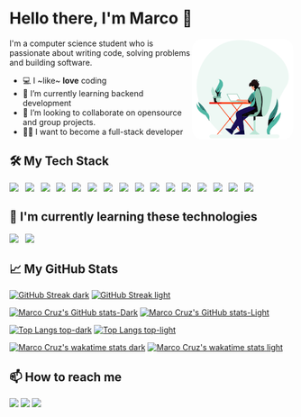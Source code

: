 # Hello there, I'm Marco 👋

<img align="right" alt="coding.gif" style="border-radius:20px" src="https://github.com/marcode24/marcode24/blob/main/assets/coding.gif" width="180" />

I'm a computer science student who is passionate about writing code, solving problems and building software.

- 💻 I ~like~ **love** coding
- 📗 I’m currently learning backend development
- 🔧 I’m looking to collaborate on opensource and group projects.
- 🧑‍💻 I want to become a full-stack developer

## 🛠️ My Tech Stack

<p>
  <code><img src="https://img.shields.io/badge/-HTML5-E34F26?style=flat&logo=html5&logoColor=white"></code> &nbsp;
  <code><img src="https://img.shields.io/badge/-CSS3-1572B6?style=flat&logo=css3"></code> &nbsp;
  <code><img src="https://img.shields.io/badge/-JavaScript-F7DF1E?style=flat&logo=javascript&logoColor=black"></code> &nbsp;
  <code><img src="https://img.shields.io/badge/-TypeScript-3178C6?style=flat&logo=typescript&logoColor=white"></code> &nbsp;
  <code><img src="https://img.shields.io/badge/-Angular-DD0031?style=flat&logo=angular&logoColor=white"></code> &nbsp;
  <code><img src="https://img.shields.io/badge/-Nodejs-339933?style=flat&logo=node.js&logoColor=white"></code> &nbsp;
  <code><img src="https://img.shields.io/badge/-Express-000000?style=flat&logo=express&logoColor=white"></code> &nbsp;
  <code><img src="https://img.shields.io/badge/-MongoDB-47A248?style=flat&logo=mongodb&logoColor=white"></code> &nbsp;
  <code><img src="https://img.shields.io/badge/-MySQL-4479A1?style=flat&logo=mysql&logoColor=white"></code> &nbsp;
  <code><img src="https://img.shields.io/badge/-Git-F05032?style=flat&logo=git&logoColor=white"></code> &nbsp;
  <code><img src="https://img.shields.io/badge/-Bootstrap-563D7C?style=flat&logo=bootstrap&logoColor=white"></code> &nbsp;
  <code><img src="https://img.shields.io/badge/-GraphQL-E10098?style=flat&logo=graphql&logoColor=white"></code> &nbsp;
  <code><img src="https://img.shields.io/badge/-NestJS-E0234E?style=flat&logo=nestjs&logoColor=white"></code> &nbsp;
  <code><img src="https://img.shields.io/badge/-SCSS-CC6699?style=flat&logo=sass&logoColor=white"></code> &nbsp;
  <code><img src="https://img.shields.io/badge/-Docker-2496ED?style=flat&logo=docker&logoColor=white"></code> &nbsp;
  <code><img src="https://img.shields.io/badge/-Azure-0089D6?style=flat&logo=microsoft-azure&logoColor=white"></code> &nbsp;
</p>

## 📕 I'm currently learning these technologies

<p>
  <code><img src="https://img.shields.io/badge/-Vue.js-4FC08D?style=flat&logo=vue.js&logoColor=white"></code> &nbsp;
  <code><img src="https://img.shields.io/badge/-Tailwind CSS-38B2AC?style=flat&logo=tailwind-css&logoColor=white"></code> &nbsp;
</p>

## 📈 My GitHub Stats

[![GitHub Streak dark](https://streak-stats.demolab.com?user=marcode24&theme=radical#gh-dark-mode-only)](https://git.io/streak-stats)
[![GitHub Streak light](https://streak-stats.demolab.com?user=marcode24&theme=default#gh-light-mode-only)](https://git.io/streak-stats)

[![Marco Cruz's GitHub stats-Dark](https://github-readme-stats.vercel.app/api?username=marcode24&&show_icons=true&title=123&custom_title=Github%20Stats&theme=radical#gh-dark-mode-only)](https://github.com/marcode24/)
[![Marco Cruz's GitHub stats-Light](https://github-readme-stats.vercel.app/api?username=marcode24&&show_icons=true&title=123&custom_title=Github%20Stats&theme=default#gh-light-mode-only)](https://github.com/marcode24/)

[![Top Langs top-dark](https://github-readme-stats.vercel.app/api/top-langs/?username=marcode24&layout=compact&langs_count=8&theme=radical#gh-dark-mode-only)](https://github.com/marcode24/)
[![Top Langs top-light](https://github-readme-stats.vercel.app/api/top-langs/?username=marcode24&layout=compact&langs_count=8&theme=radical#gh-light-mode-only)](https://github.com/marcode24/)

[![Marco Cruz's wakatime stats dark](https://github-readme-stats.vercel.app/api/wakatime?username=marcode24&theme=radical#gh-dark-mode-only)](https://github.com/marcode24/)
[![Marco Cruz's wakatime stats light](https://github-readme-stats.vercel.app/api/wakatime?username=marcode24&theme=default#gh-light-mode-only)](https://github.com/marcode24/)

## 📫 How to reach me

<p
  <a href="mailto:marco24cruz08@gmail.com"><img src="https://img.shields.io/badge/-Gmail-D14836?style=flat&logo=Gmail&logoColor=white"/></a>
  <a href="https://www.linkedin.com/in/marco-acg24/"><img src="https://img.shields.io/badge/-LinkedIn-0077B5?style=flat&logo=Linkedin&logoColor=white"/></a>
  <a href="https://twitter.com/marco_cg24"><img src="https://img.shields.io/badge/-Twitter-1DA1F2?style=flat&logo=Twitter&logoColor=white"/></a>
</p>
